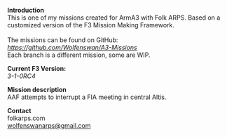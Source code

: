 <b>Introduction</b><br/>
This is one of my missions created for ArmA3 with Folk ARPS. Based on a customized version of the F3 Mission Making Framework.<br/><br/>
The missions can be found on GitHub:<br/>
<i>https://github.com/Wolfenswan/A3-Missions</i><br/>
Each branch is a different mission, some are WIP.<br/>

<b>Current F3 Version:</b><br/>
<i>3-1-0RC4</i>

<b>Mission description</b><br/>
AAF attempts to interrupt a FIA meeting in central Altis.

<b>Contact</b><br/>
folkarps.com<br/>
wolfenswanarps@gmail.com<br/>